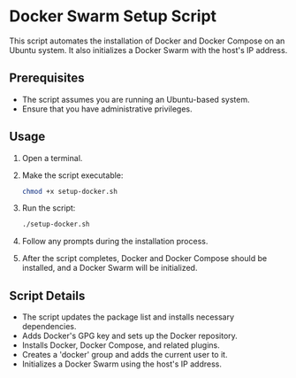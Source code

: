 # Docker Swarm Setup Script

This script automates the installation of Docker and Docker Compose on an Ubuntu system. It also initializes a Docker Swarm with the host's IP address.

## Prerequisites

- The script assumes you are running an Ubuntu-based system.
- Ensure that you have administrative privileges.

## Usage

1. Open a terminal.

2. Make the script executable:

    ```bash
    chmod +x setup-docker.sh
    ```

3. Run the script:

    ```bash
    ./setup-docker.sh
    ```

4. Follow any prompts during the installation process.

5. After the script completes, Docker and Docker Compose should be installed, and a Docker Swarm will be initialized.

## Script Details

- The script updates the package list and installs necessary dependencies.
- Adds Docker's GPG key and sets up the Docker repository.
- Installs Docker, Docker Compose, and related plugins.
- Creates a 'docker' group and adds the current user to it.
- Initializes a Docker Swarm using the host's IP address.
